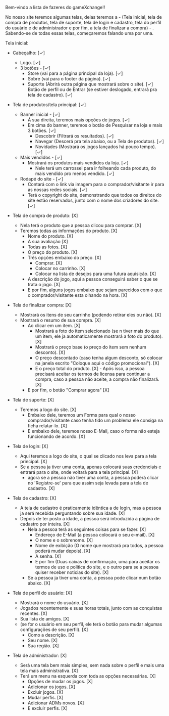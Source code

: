 Bem-vindo a lista de fazeres do gameXchange!!

No nosso site teremos algumas telas, delas teremos a - (Tela inicial, tela de compra de produtos, tela de suporte, tela de login e cadastro, tela do perfil do usuário e de administrador e por fim, a tela de finalizar a compra) - . Sabendo-se de todas essas telas, começaremos falando uma por uma.

Tela inicial:

- Cabeçalho: [✓]
    - Logo. [✓]
    - 3 botões - [✓]
        - Store (vai para a página principal da loja). [✓]
        - Sobre (vai para o footer da página). [✓]
        - Suporte (Abrirá outra página que mostrará sobre o site). [✓]
    Botão de perfil ou de Entrar (se estiver deslogado, entrará pra tela de cadastro). [✓]

- Tela de produtos/tela principal: [✓]
    - Banner inicial - [✓]
        - Á sua direita, teremos mais opções de jogos. [✓]
        - Em cima do banner, teremos o botão de Pesquisar na loja e mais 3 botões. [✓]
            - Descobrir (Filtrará os resultados). [✓]
            - Navegar (Descerá pra tela abaixo, ou a Tela de produtos). [✓]
            - Novidades (Mostrará os jogos lançados há pouco tempo). [✓]
    - Mais vendidos - [✓]
        - Mostrará os produtos mais vendidos da loja. [✓]
            - Nele terá um carrossel para ir folheando cada produto, do mais vendido pro menos vendido. [✓]
    - Rodapé do site - [✓]
        - Contará com o link via imagem para o comprador/visitante ir para as nossas redes sociais. [✓]
        - Terá o copyright do site, demonstrando que todos os direitos do site estão reservados, junto com o nome dos criadores do site. [✓]

 - Tela de compra de produto: [X]
    - Nela terá o produto que a pessoa clicou para comprar. [X]
    - Teremos todas as informações do produto. [X]
        - Nome do produto. [X]
        - A sua avaliação [X]
        - Todas as fotos. [X] 
        - O preço do produto. [X]
        - Três opções embaixo do preço. [X]
            - Comprar. [X]
            - Colocar no carrinho. [X]
            - Colocar na lista de desejos para uma futura aquisição. [X]
        - A descrição do jogo, aqui a pessoa conseguirá saber o que se trata o jogo. [X]
        - E por fim, alguns jogos embaixo que sejam parecidos com o que o comprador/visitante esta olhando na hora. [X]

 - Tela de finalizar compra: [X]
    - Mostrará os itens de seu carrinho (podendo retirar eles ou não). [X]
    - Mostrará o resumo de sua compra. [X]
        - Ao clicar em um item. [X]
            - Mostrará a foto do item selecionado (se n tiver mais do que um item, ele ja automaticamente mostrará a foto do produto). [X]
            - Mostrará o preço base (o preço do item sem nenhum desconto). [X]
            - O preço descontado (caso tenha algum desconto, só colocar na janela escrito "Coloque aqui o código promocional"). [X]
            - E o preço total do produto. [X]            - Após isso, a pessoa precisará aceitar os termos de licensa para continuar a compra, caso a pessoa não aceite, a compra não finalizará. [X]
        - E por fim, o botão "Comprar agora" [X]

- Tela de suporte: [X] 
    - Teremos a logo do site. [X]
        - Embaixo dele, teremos um Forms para qual o nosso comprador/visitante caso tenha tido um problema ele consiga na ficha relatar-lo. [X]
        - E embaixo dele, teremos nosso E-Mail, caso o forms não esteja funcionando de acordo. [X]

 - Tela de login: [X]
    - Aqui teremos a logo do site, o qual se clicado nos leva para a tela principal. [X]
    - Se a pessoa ja tiver uma conta, apenas colocará suas credenciais e entrará para o site, onde voltará para a tela principal. [X]
        - agora se a pessoa não tiver uma conta, a pessoa poderá clicar no 'Registre-se' para que assim seja levada para a tela de cadastro. [X]

 - Tela de cadastro: [X]
    - A tela de cadastro é praticamente idêntica a de login, mas a pessoa ja será recebida perguntando sobre sua idade. [X]
    - Depois de ter posto a idade, a pessoa será introduzida a página de cadastro por inteira. [X]
        - Nela a pessoa terá as seguintes coisas para se fazer. [X]
            - Endereço de E-Mail (a pessoa colocará o seu e-mail). [X]
            - O nome e o sobrenome. [X]
            - Nome de exibição (O nome que mostrará pra todos, a pessoa poderá mudar depois). [X]
            - A senha. [X]
            - E por fim (Duas caixas de confirmação, uma para aceitar os termos de uso e politica do site, e o outro para se a pessoa quiser receber noticias do site). [X]
        - Se a pessoa ja tiver uma conta, a pessoa pode clicar num botão abaixo. [X]

 - Tela de perfil do usuário: [X]
    - Mostrará o nome do usuário. [X]
    - Jogados recentemente e suas horas totais, junto com as conquistas recentes. [X]
    - Sua lista de amigos. [X]
    - (se for o usuário em seu perfil, ele terá o botão para mudar algumas configurações de seu perfil). [X]
        - Como a descrição. [X]
        - Seu nome. [X]
        - Sua região. [X]

 - Tela de administrador: [X]
    - Será uma tela bem mais simples, sem nada sobre o perfil e mais uma tela mais administrativa. [X]
    - Terá um menu na esquerda com toda as opções necessárias. [X]
        - Opções de mudar os jogos. [X]
        - Adicionar os jogos. [X]
        - Excluir jogos. [X]
        - Mudar perfis. [X]
        - Adicionar ADMs novos. [X]
        - E excluir perfis. [X]
    
